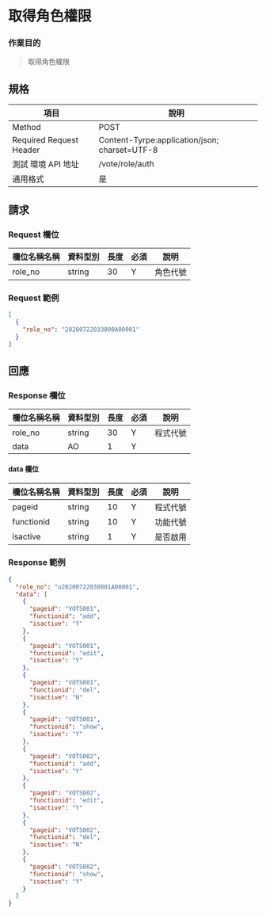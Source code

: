 # 取得角色權限

### 作業目的

> 取得角色權限

## 規格

| 項目                    | 說明                                          |
| ----------------------- | --------------------------------------------- |
| Method                  | POST                                          |
| Required Request Header | Content-Tyrpe:application/json; charset=UTF-8 |
| 測試 環境 API 地址      | /vote/role/auth                               |
| 通用格式                | 是                                            |

## 請求

### Request 欄位

| 欄位名稱名稱 | 資料型別 | 長度 | 必須 | 說明     |
| ------------ | -------- | ---- | ---- | -------- |
| role_no      | string   | 30   | Y    | 角色代號 |

### Request 範例

```json
[
  {
    "role_no": "20200722033000A00001"
  }
]
```

## 回應

### Response 欄位

| 欄位名稱名稱 | 資料型別 | 長度 | 必須 | 說明     |
| ------------ | -------- | ---- | ---- | -------- |
| role_no      | string   | 30   | Y    | 程式代號 |
| data         | AO       | 1    | Y    |          |

#### data 欄位

| 欄位名稱名稱 | 資料型別 | 長度 | 必須 | 說明     |
| ------------ | -------- | ---- | ---- | -------- |
| pageid       | string   | 10   | Y    | 程式代號 |
| functionid   | string   | 10   | Y    | 功能代號 |
| isactive     | string   | 1    | Y    | 是否啟用 |

### Response 範例

```json
{
  "role_no": "u20200722030801A00001",
  "data": [
    {
      "pageid": "VOTS001",
      "functionid": "add",
      "isactive": "Y"
    },
    {
      "pageid": "VOTS001",
      "functionid": "edit",
      "isactive": "Y"
    },
    {
      "pageid": "VOTS001",
      "functionid": "del",
      "isactive": "N"
    },
    {
      "pageid": "VOTS001",
      "functionid": "show",
      "isactive": "Y"
    },
    {
      "pageid": "VOTS002",
      "functionid": "add",
      "isactive": "Y"
    },
    {
      "pageid": "VOTS002",
      "functionid": "edit",
      "isactive": "Y"
    },
    {
      "pageid": "VOTS002",
      "functionid": "del",
      "isactive": "N"
    },
    {
      "pageid": "VOTS002",
      "functionid": "show",
      "isactive": "Y"
    }
  ]
}
```
